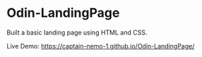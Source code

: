 # Odin-LandingPage
Built a basic landing page using HTML and CSS.

Live Demo: https://captain-nemo-1.github.io/Odin-LandingPage/